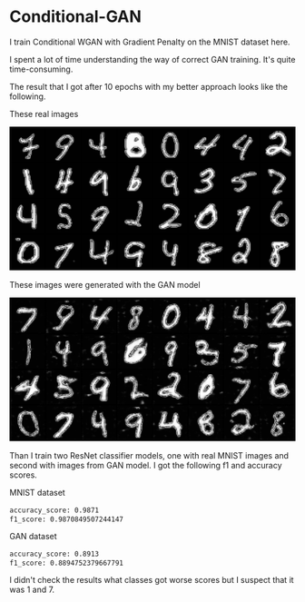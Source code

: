 # Conditional-GAN

I train Conditional WGAN with Gradient Penalty on the MNIST dataset here.

I spent a lot of time understanding the way of correct GAN training. It's quite time-consuming.

The result that I got after 10 epochs with my better approach looks like the following.

These real images

![](readme_images/real.png)

These images were generated with the GAN model

![](readme_images/fake.png)

Than I train two ResNet classifier models, one with real MNIST images and second with images from GAN model. I got the following f1 and accuracy scores.


MNIST dataset
```
accuracy_score: 0.9871 
f1_score: 0.9870849507244147
```

GAN dataset
```
accuracy_score: 0.8913
f1_score: 0.8894752379667791
```

I didn't check the results what classes got worse scores but I suspect that it was 1 and 7.
